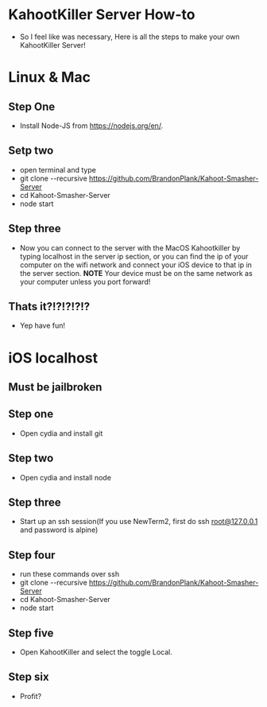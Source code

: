# KahootKiller Server How-to
* So I feel like was necessary, Here is all the steps to make your own KahootKiller Server!


# Linux & Mac
## Step One
* Install Node-JS from https://nodejs.org/en/.
## Setp two
* open terminal and type
* git clone --recursive https://github.com/BrandonPlank/Kahoot-Smasher-Server
* cd Kahoot-Smasher-Server
* node start
## Step three
* Now you can connect to the server with the MacOS Kahootkiller by typing localhost in the server ip section, or you can find the ip of your computer on the wifi network and connect your iOS device to that ip in the server section. **NOTE** Your device must be on the same network as your computer unless you port forward! 
## Thats it?!?!?!?!?
* Yep have fun!

# iOS localhost
## Must be jailbroken
## Step one
* Open cydia and install git
## Step two
* Open cydia and install node
## Step three
* Start up an ssh session(If you use NewTerm2, first do ssh root@127.0.0.1 and password is alpine)
## Step four
* run these commands over ssh
* git clone --recursive https://github.com/BrandonPlank/Kahoot-Smasher-Server
* cd Kahoot-Smasher-Server
* node start
## Step five
* Open KahootKiller and select the toggle Local.
## Step six
* Profit?
